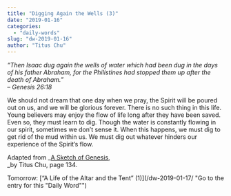 ```yaml
---
title: "Digging Again the Wells (3)"
date: "2019-01-16"
categories: 
  - "daily-words"
slug: "dw-2019-01-16"
author: "Titus Chu"
---
```


_“Then Isaac dug again the wells of water which had been dug in the days of his father Abraham, for the Philistines had stopped them up after the death of Abraham.”_  
_– Genesis 26:18_

We should not dream that one day when we pray, the Spirit will be poured out on us, and we will be glorious forever. There is no such thing in this life. Young believers may enjoy the flow of life long after they have been saved. Even so, they must learn to dig. Though the water is constantly flowing in our spirit, sometimes we don’t sense it. When this happens, we must dig to get rid of the mud within us. We must dig out whatever hinders our experience of the Spirit’s flow.

Adapted from _[A Sketch of Genesis](/book-gen-sketch "Go to the listing for this book"),  
_by Titus Chu, page 134.

Tomorrow: [“A Life of the Altar and the Tent” (1)](/dw-2019-01-17/ "Go to the entry for this "Daily Word"")
